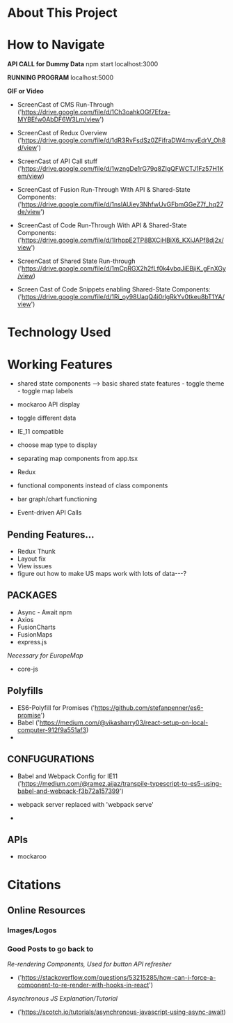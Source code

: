 #   About This Project 



#   How to Navigate 

**API CALL for Dummy Data** 
    npm start 
    localhost:3000

**RUNNING PROGRAM**
    localhost:5000


**GIF or Video**

- ScreenCast of CMS Run-Through
    ('https://drive.google.com/file/d/1Ch3oahkOGf7Efza-MYBEfw0AbDF6W3Lm/view')


- ScreenCast of Redux Overview 
    ('https://drive.google.com/file/d/1dR3RvFsdSz0ZFifraDW4myvEdrV_Oh8d/view')

- ScreenCast of API Call stuff 
    ('https://drive.google.com/file/d/1wzngDe1rG79q8ZIgQFWCTJ1Fz57H1Kem/view)

-   ScreenCast of Fusion Run-Through With API & Shared-State Components: 
    ('https://drive.google.com/file/d/1nsIAUiey3NhfwUvGFbmGGeZ7f_hq27de/view')
- ScreenCast of Code Run-Through With API & Shared-State Components:
    ('https://drive.google.com/file/d/1lrhppE2TP8BXCiHBiX6_KXiJAPf8dj2x/view')

- ScreenCast of Shared State Run-through
    ('https://drive.google.com/file/d/1mCpRGX2h2fLf0k4vbqJiEBjiK_gFnXGy/view)

- Screen Cast of Code Snippets enabling Shared-State Components:
    ('https://drive.google.com/file/d/1Ri_oy98UaqQ4i0rlgRkYv0tkeu8bT1YA/view')








#   Technology Used 

#   Working Features
- shared state components
    --> basic shared state features
        - toggle theme
        - toggle map labels
        
- mockaroo API display 
- toggle different data 
- IE_11 compatible 
- choose map type to display 
- separating map components from app.tsx
- Redux 
- functional components instead of class components 
- bar graph/chart functioning 

- Event-driven API Calls 


##   Pending Features...
- Redux Thunk
- Layout fix 
- View issues
- figure out how to make US maps work with lots of data---?

## PACKAGES
- Async - Await npm
- Axios
- FusionCharts
- FusionMaps 
- express.js

*Necessary for EuropeMap*
- core-js


##  Polyfills
- ES6-Polyfill for Promises 
            ('https://github.com/stefanpenner/es6-promise')
- Babel 
            ('https://medium.com/@vikasharry03/react-setup-on-local-computer-912f9a551af3)
- 



##  CONFUGURATIONS
- Babel and Webpack Config for IE11
    ('https://medium.com/@ramez.aijaz/transpile-typescript-to-es5-using-babel-and-webpack-f3b72a157399')

- webpack server replaced with 'webpack serve' 

- 
 
##  APIs
- mockaroo 


#   Citations


## Online Resources 


### Images/Logos


### Good Posts to go back to 

*Re-rendering Components, Used for button API refresher*
- ('https://stackoverflow.com/questions/53215285/how-can-i-force-a-component-to-re-render-with-hooks-in-react')

*Asynchronous JS Explanation/Tutorial*
- ('https://scotch.io/tutorials/asynchronous-javascript-using-async-await)

